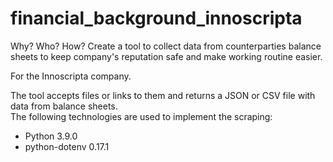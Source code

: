# financial_background_innoscripta

Why? Who? How?
Create a tool to collect data from counterparties balance sheets to keep company's reputation safe and
make working routine easier. 

For the Innoscripta company. 

The tool accepts files or links to them and returns a JSON or CSV file with data from balance sheets.  
The following technologies are used to implement the scraping:
- Python 3.9.0
- python-dotenv 0.17.1